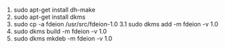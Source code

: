 1. sudo apt-get install dh-make 
2. sudo apt-get install dkms
3. sudo cp -a fdeion /usr/src/fdeion-1.0
	3.1 sudo dkms add -m fdeion -v 1.0
4. sudo dkms build -m fdeion -v 1.0 
5. sudo dkms mkdeb -m fdeion -v 1.0
